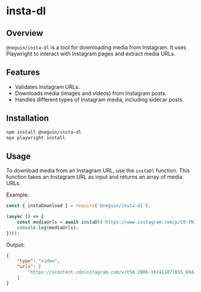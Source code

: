 # insta-dl

## Overview
`@neguin/insta-dl` is a tool for downloading media from Instagram. It uses Playwright to interact with Instagram pages and extract media URLs.

## Features
- Validates Instagram URLs.
- Downloads media (images and videos) from Instagram posts.
- Handles different types of Instagram media, including sidecar posts.

## Installation
```bash
npm install @neguin/insta-dl
npx playwright install
```

## Usage
To download media from an Instagram URL, use the `instaDl` function. This function takes an Instagram URL as input and returns an array of media URLs.

Example:
```javascript
const { instaDownload } = require('@neguin/insta-dl');

(async () => {
    const mediaUrls = await instaDl('https://www.instagram.com/p/C0-fN1dLPNi/');
    console.log(mediaUrls);
})();
```

Output:
```json
{
	"type": "video",
	"urls": [
    	"https://scontent.cdninstagram.com/v/t50.2886-16/411871655_6943863569015015_2167177240664383492_n.mp4?_nc_ht=scontent.cdninstagram.com&_nc_cat=111&_nc_ohc=CEO103UVEfEAX_axHSD&edm=APs17CUBAAAA&ccb=7-5&oh=00_AfBP_Z24NC2U_2z2BBBhfoBp0AGPrqZyXITd_ZvRnmOiGQ&oe=6581A508&_nc_sid=10d13b"
	]
}
```
